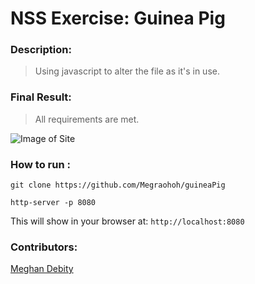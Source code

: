 # NSS Exercise: Guinea Pig

### Description:
> Using javascript to alter the file as it's in use.   


### Final Result:
> All requirements are met.  

![Image of Site]()

### How to run :
```
git clone https://github.com/Megraohoh/guineaPig

http-server -p 8080
```

This will show in your browser at:
`http://localhost:8080`

### Contributors:
[Meghan Debity](https://github.com/Megraohoh)